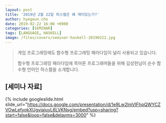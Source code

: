 ```yaml
---
layout: post
title: '2019년 2월 22일 하스켈은 왜 재미있는가?'
author: hyegeun.cho
date: 2019-02-22 16:00 +0900
categories: [SEMINAR]
tags: [LANGUAGE, HASKELL]
image: /files/covers/seminar-haskell-20190222.jpg
---
```


> 게임 프로그래밍에도 함수형 프로그래밍 패러다임이 널리 사용되고 있습니다. 
> 
> 함수형 프로그래밍 패러다임에 목마른 프로그래머들을 위해 김성헌님이 순수 함수형 언어인 하스켈을 소개합니다.

## [세미나 자료]

{% include googleslide.html slide_url="https://docs.google.com/presentation/d/1e9Lw2lmVIFhpQWYCZVOwLefyokXUgyjajuyL6LVKNsg/embed?usp=sharing?start=false&loop=false&delayms=3000" %}